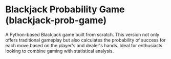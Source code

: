 # Blackjack Probability Game (blackjack-prob-game)
A Python-based Blackjack game built from scratch. This version not only offers traditional gameplay but also calculates the probability of success for each move based on the player's and dealer's hands. Ideal for enthusiasts looking to combine gaming with statistical analysis.

